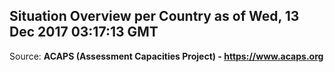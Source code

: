 ## Situation Overview per Country as of Wed, 13 Dec 2017 03:17:13 GMT

Source: **ACAPS (Assessment Capacities Project) - https://www.acaps.org**